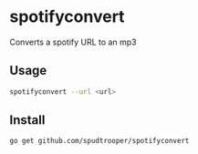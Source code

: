 # spotifyconvert

Converts a spotify URL to an mp3

## Usage

```bash
spotifyconvert --url <url>
```

## Install

```bash
go get github.com/spudtrooper/spotifyconvert
```